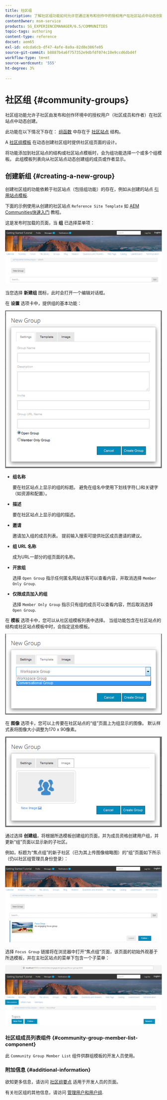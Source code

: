 ```yaml
---
title: 社区组
description: 了解社区组功能如何允许您通过发布和创作中的授权用户在社区站点中动态创建子社区。
contentOwner: msm-service
products: SG_EXPERIENCEMANAGER/6.5/COMMUNITIES
topic-tags: authoring
content-type: reference
docset: aem65
exl-id: edcda6cb-df47-4afe-8a9a-82d8e386fe05
source-git-commit: b8887b4a6f757352e9dbfdf074c10e9ccd6dbd4f
workflow-type: tm+mt
source-wordcount: '555'
ht-degree: 3%

---
```


# 社区组 {#community-groups}

社区组功能允许子社区由发布和创作环境中的授权用户（社区成员和作者）在社区站点中动态创建。

此功能在以下情况下存在： [组函数](/help/communities/functions.md#groups-function) 中存在于 [社区站点](/help/communities/sites-console.md) 结构。

A [社区组模板](/help/communities/tools-groups.md) 在动态创建社区组时提供社区组页面的设计。

将功能添加到社区站点的结构或社区站点模板时，会为组功能选择一个或多个组模板。 此组模板列表向从社区站点动态创建组的成员或作者显示。

## 创建新组 {#creating-a-new-group}

创建社区组的功能依赖于社区站点（包括组功能）的存在，例如从创建的站点 [引用站点模板](/help/communities/sites.md).

下面的示例使用从创建的社区站点 `Reference Site Template` 如 [AEM Communities快速入门](/help/communities/getting-started.md) 教程。

这是发布时加载的页面，当 **组** 已选择菜单项：

![new-group](assets/new-group.png)

当您选择 **新建组** 图标，此时会打开一个编辑对话框。

在 **设置** 选项卡中，提供组的基本功能：

![组设置](assets/group-settings.png)

* **组名称**

  要在社区站点上显示的组的标题。 避免在组名中使用下划线字符(_)和关键字（如资源和配置）。

* **描述**

  要在社区站点上显示的组的描述。

* **邀请**

  邀请加入组的成员列表。 提前输入搜索可提供社区成员邀请的建议。

* **组 URL 名称**

  成为URL一部分的组页面的名称。

* **开放组**

  选择 `Open Group` 指示任何匿名网站访客可以查看内容，并取消选择 `Member Only Group`.

* **仅限成员加入的组**

  选择 `Member Only Group` 指示只有组的成员可以查看内容，然后取消选择 `Open Group`.

在 **模板** 选项卡中，您可以从社区组模板列表中选择。 当组功能包含在社区站点的结构或社区站点模板中时，会指定这些模板。

![group-template](assets/group-template.png)

在 **图像** 选项卡，您可以上传要在社区站点的“组”页面上为组显示的图像。 默认样式表将图像大小调整为170 x 90像素。

![组图像](assets/group-image.png)

通过选择 **创建组**，将根据所选模板创建组的页面，并为成员资格创建用户组，并更新“组”页面以显示新的子社区。

例如，标题为“焦点组”的新子社区（已为其上传图像缩略图）的“组”页面如下所示（仍以社区组管理员身份登录）：

![group-page](assets/group-page.png)

选择 `Focus Group` 链接将在浏览器中打开“焦点组”页面，该页面的初始外观基于所选模板，并在主社区站点的菜单下包含一个子菜单：

![open-group-page](assets/open-group-page.png)

### 社区组成员列表组件 {#community-group-member-list-component}

此 `Community Group Member List` 组件供群组模板的开发人员使用。

### 附加信息 {#additional-information}

欲知更多信息，请访问 [社区组要点](/help/communities/essentials-groups.md) 适用于开发人员的页面。

有关社区组的其他信息，请访问 [管理用户和用户组](/help/communities/users.md).
